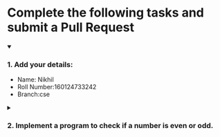 # Complete the following tasks and submit a Pull Request
<details open>
<summary><h3>1. Add your details: </h3></summary>
<ul>
  <li> Name: Nikhil</li>
  <li> Roll Number:160124733242 </li>
  <li> Branch:cse </li>
</ul>
</details>
<details>
<summary><h3> 2. Implement a program to check if a number is even or odd. </h3></summary>
<ul>
  <li> Create a new file in the repository and add your code. </li>
  <li> Use any programming language of your choice. </li>
</ul>
</details>
